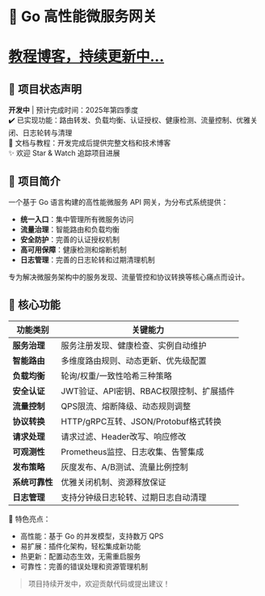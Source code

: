 # 🚀 Go 高性能微服务网关  
# [教程博客，持续更新中...](https://blog.csdn.net/xcq20230729/category_13051027.html)
## 📢 项目状态声明  
**开发中** | 预计完成时间：2025年第四季度  
✔️ 已实现功能：路由转发、负载均衡、认证授权、健康检测、流量控制、优雅关闭、日志轮转与清理  
📝 文档与教程：开发完成后提供完整文档和技术博客  
✨ 欢迎 Star & Watch 追踪项目进展  

## 🌟 项目简介  
一个基于 Go 语言构建的高性能微服务 API 网关，为分布式系统提供：  
- **统一入口**：集中管理所有微服务访问  
- **流量治理**：智能路由和负载均衡  
- **安全防护**：完善的认证授权机制  
- **高可用保障**：健康检测和熔断机制  
- **日志管理**：完善的日志轮转和过期清理机制

专为解决微服务架构中的服务发现、流量管控和协议转换等核心痛点而设计。  

## 🔧 核心功能  

| 功能类别         | 关键能力                                                                 |
|------------------|--------------------------------------------------------------------------|
| **服务治理**     | 服务注册发现、健康检查、实例自动维护                                     |
| **智能路由**     | 多维度路由规则、动态更新、优先级配置                                     |
| **负载均衡**     | 轮询/权重/一致性哈希三种策略                                             |
| **安全认证**     | JWT验证、API密钥、RBAC权限控制、扩展插件                                 |
| **流量控制**     | QPS限流、熔断降级、动态规则调整                                          |
| **协议转换**     | HTTP/gRPC互转、JSON/Protobuf格式转换                                     |
| **请求处理**     | 请求过滤、Header改写、响应修改                                           |
| **可观测性**     | Prometheus监控、日志收集、告警集成                                       |
| **发布策略**     | 灰度发布、A/B测试、流量比例控制                                          |
| **系统可靠性**   | 优雅关闭机制、资源释放保证                                               |
| **日志管理**     | 支持分钟级日志轮转、过期日志自动清理                                     |

📌 特色亮点：  
- 高性能：基于 Go 的并发模型，支持数万 QPS  
- 易扩展：插件化架构，轻松集成新功能  
- 热更新：配置动态生效，无需重启服务  
- 可靠性：完善的错误处理和资源管理机制

> 项目持续开发中，欢迎贡献代码或提出建议！